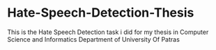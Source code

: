 # Hate-Speech-Detection-Thesis
This is the Hate Speech Detection task i did for my thesis in Computer Science and Informatics Department of University Of Patras

